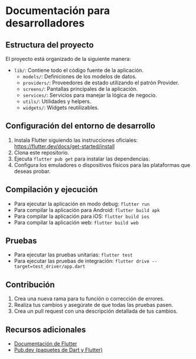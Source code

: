 # Documentación para desarrolladores

## Estructura del proyecto

El proyecto está organizado de la siguiente manera:

- `lib/`: Contiene todo el código fuente de la aplicación.
    - `models/`: Definiciones de los modelos de datos.
    - `providers/`: Proveedores de estado utilizando el patrón Provider.
    - `screens/`: Pantallas principales de la aplicación.
    - `services/`: Servicios para manejar la lógica de negocio.
    - `utils/`: Utilidades y helpers.
    - `widgets/`: Widgets reutilizables.

## Configuración del entorno de desarrollo

1. Instala Flutter siguiendo las instrucciones oficiales: https://flutter.dev/docs/get-started/install
2. Clona este repositorio.
3. Ejecuta `flutter pub get` para instalar las dependencias.
4. Configura los emuladores o dispositivos físicos para las plataformas que deseas probar.

## Compilación y ejecución

- Para ejecutar la aplicación en modo debug: `flutter run`
- Para compilar la aplicación para Android: `flutter build apk`
- Para compilar la aplicación para iOS: `flutter build ios`
- Para compilar la aplicación web: `flutter build web`

## Pruebas

- Para ejecutar las pruebas unitarias: `flutter test`
- Para ejecutar las pruebas de integración: `flutter drive --target=test_driver/app.dart`

## Contribución

1. Crea una nueva rama para tu función o corrección de errores.
2. Realiza tus cambios y asegúrate de que todas las pruebas pasen.
3. Crea un pull request con una descripción detallada de tus cambios.

## Recursos adicionales

- [Documentación de Flutter](https://flutter.dev/docs)
- [Pub.dev (paquetes de Dart y Flutter)](https://pub.dev/)